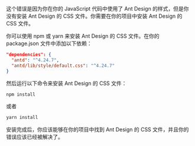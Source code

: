 这个错误是因为你在你的 JavaScript 代码中使用了 Ant Design 的样式，但是你没有安装 Ant Design 的 CSS 文件。你需要在你的项目中安装 Ant Design 的 CSS 文件。

你可以使用 npm 或 yarn 来安装 Ant Design 的 CSS 文件。在你的 package.json 文件中添加以下依赖：

```json
"dependencies": {
  "antd": "^4.24.7",
  "antd/lib/style/default.css": "^4.24.7"
}
```

然后运行以下命令来安装 Ant Design 的 CSS 文件：

```bash
npm install
```

或者

```bash
yarn install
```

安装完成后，你应该能够在你的项目中找到 Ant Design 的 CSS 文件，并且你的错误应该已经被解决了。
